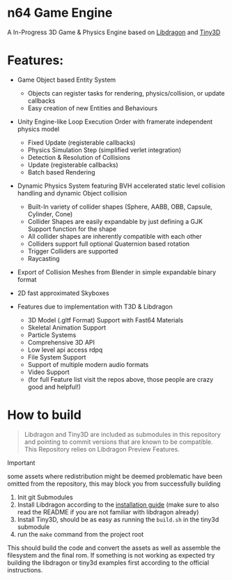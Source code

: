 # n64 Game Engine
A In-Progress 3D Game & Physics Engine based on [Libdragon](https://github.com/DragonMinded/libdragon) and [Tiny3D](https://github.com/HailToDodongo/tiny3d)

# Features:
- Game Object based Entity System
    - Objects can register tasks for rendering, physics/collision, or update callbacks
    - Easy creation of new Entities and Behaviours
- Unity Engine-like Loop Execution Order with framerate independent physics model
    - Fixed Update (registerable callbacks)
    - Physics Simulation Step (simplified verlet integration)
    - Detection & Resolution of Collisions
    - Update (registerable callbacks)
    - Batch based Rendering
- Dynamic Physics System featuring BVH accelerated static level collision handling and dynamic Object collision
    - Built-In variety of collider shapes (Sphere, AABB, OBB, Capsule, Cylinder, Cone)
    - Collider Shapes are easily expandable by just defining a GJK Support function for the shape
    - All collider shapes are inherently compatible with each other
    - Colliders support full optional Quaternion based rotation
    - Trigger Colliders are supported
    - Raycasting
- Export of Collision Meshes from Blender in simple expandable binary format
- 2D fast approximated Skyboxes


- Features due to implementation with T3D & Libdragon
    - 3D Model (.gltf Format) Support with Fast64 Materials
    - Skeletal Animation Support
    - Particle Systems
    - Comprehensive 3D API
    - Low level api access rdpq
    - File System Support
    - Support of multiple modern audio formats
    - Video Support
    - (for full Feature list visit the repos above, those people are crazy good and helpful!)


# How to build

> Libdragon and Tiny3D are included as submodules in this repository and pointing to commit versions that are known to be compatible. This Repository relies on Libdragon Preview Features.

> [!IMPORTANT]  
> some assets where redistribution might be deemed problematic have been omitted from the repository, this may block you from successfully building

1) Init git Submodules
2) Install Libdragon according to the [installation guide](https://github.com/DragonMinded/libdragon/wiki/Installing-libdragon) (make sure to also read the README if you are not familiar with libdragon already)
3) Install Tiny3D, should be as easy as running the `build.sh` in the tiny3d submodule
4) run the `make` command from the project root

This should build the code and convert the assets as well as assemble the filesystem and the final rom. If something is not working as expected try building the libdragon or tiny3d examples first according to the official instructions.